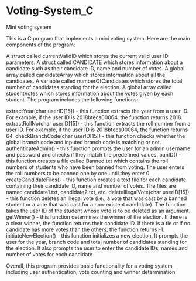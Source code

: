 # Voting-System_C
Mini voting system

This is a C program that implements a mini voting system. Here are the main components of the program:


A struct called currentValidID which stores the current valid user ID parameters.
A struct called CANDIDATE which stores information about a candidate such as their candidate ID, name and number of votes.
A global array called candidateArray which stores information about all the candidates.
A variable called numberOfCandidates which stores the total number of candidates standing for the election.
A global array called studentVotes which stores information about the votes given by each student.
The program includes the following functions:

extractYear(char userID[15]) - this function extracts the year from a user ID. For example, if the user ID is 2018btecs00064, the function returns 2018.
extractRollNo(char userID[15]) - this function extracts the roll number from a user ID. For example, if the user ID is 2018btecs00064, the function returns 64.
checkBranchCode(char userID[15]) - this function checks whether the global branch code and inputed branch code is matching or not.
authenticateAdmin() - this function prompts the user for an admin username and password and checks if they match the predefined values.
banID() - this function creates a file called Banned.txt which contains the roll numbers of students who have been banned from voting. The user enters the roll numbers to be banned one by one until they enter 0.
createCandidateFiles() - this function creates a text file for each candidate containing their candidate ID, name and number of votes. The files are named candidate1.txt, candidate2.txt, etc.
deleteIllegalVote(char userID[15]) - this function deletes an illegal vote (i.e., a vote that was cast by a banned student or a vote that was cast for a non-existent candidate). The function takes the user ID of the student whose vote is to be deleted as an argument.
getWinner() - this function determines the winner of the election. If there is a clear winner, the function returns their candidate ID. If there is a tie or if no candidate has more votes than the others, the function returns -1.
initiateNewElection() - this function initializes a new election. It prompts the user for the year, branch code and total number of candidates standing for the election. It also prompts the user to enter the candidate IDs, names and number of votes for each candidate.

Overall, this program provides basic functionality for a voting system, including user authentication, vote counting and winner determination.
